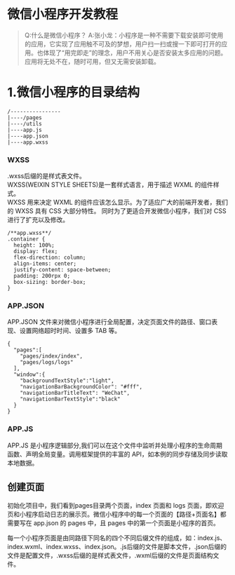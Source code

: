 # 微信小程序开发教程
> Q:什么是微信小程序？
> A:张小龙：小程序是一种不需要下载安装即可使用的应用，它实现了应用触不可及的梦想，用户扫一扫或搜一下即可打开的应用。也体现了“用完即走”的理念，用户不用关心是否安装太多应用的问题。应用将无处不在，随时可用，但又无需安装卸载。

# 1.微信小程序的目录结构
```
/----------------
|----/pages
|----/utils
|----app.js
|----app.json
|----app.wxss
```
### WXSS
.wxss后缀的是样式表文件。<br/>
WXSS(WEIXIN STYLE SHEETS)是一套样式语言，用于描述 WXML 的组件样式。<br/>
WXSS 用来决定 WXML 的组件应该怎么显示。为了适应广大的前端开发者，我们的 WXSS 具有 CSS 大部分特性。 同时为了更适合开发微信小程序，我们对 CSS 进行了扩充以及修改。
```
/**app.wxss**/
.container {
  height: 100%;
  display: flex;
  flex-direction: column;
  align-items: center;
  justify-content: space-between;
  padding: 200rpx 0;
  box-sizing: border-box;
}
```
### APP.JSON
APP.JSON 文件来对微信小程序进行全局配置，决定页面文件的路径、窗口表现、设置网络超时时间、设置多 TAB 等。
```
{
  "pages":[
    "pages/index/index",
    "pages/logs/logs"
  ],
  "window":{
    "backgroundTextStyle":"light",
    "navigationBarBackgroundColor": "#fff",
    "navigationBarTitleText": "WeChat",
    "navigationBarTextStyle":"black"
  }
}
```
### APP.JS
APP.JS 是小程序逻辑部分,我们可以在这个文件中监听并处理小程序的生命周期函数、声明全局变量。调用框架提供的丰富的 API，如本例的同步存储及同步读取本地数据。

## 创建页面
初始化项目中，我们看到pages目录两个页面，index 页面和 logs 页面，即欢迎页和小程序启动日志的展示页。微信小程序中的每一个页面的【路径+页面名】都需要写在 app.json 的 pages 中，且 pages 中的第一个页面是小程序的首页。

每一个小程序页面是由同路径下同名的四个不同后缀文件的组成，如：index.js、index.wxml、index.wxss、index.json。.js后缀的文件是脚本文件，.json后缀的文件是配置文件，.wxss后缀的是样式表文件，.wxml后缀的文件是页面结构文件。
